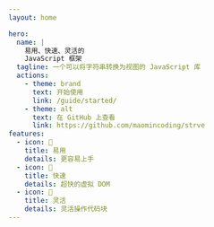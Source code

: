 ```yaml
---
layout: home

hero:
  name: |
    易用、快速、灵活的
    JavaScript 框架
  tagline: 一个可以将字符串转换为视图的 JavaScript 库
  actions:
    - theme: brand
      text: 开始使用
      link: /guide/started/
    - theme: alt
      text: 在 GitHub 上查看
      link: https://github.com/maomincoding/strve
features:
  - icon: 🔌
    title: 易用
    details: 更容易上手
  - icon: 🚀
    title: 快速
    details: 超快的虚拟 DOM
  - icon: 🔩
    title: 灵活
    details: 灵活操作代码块
---
```

